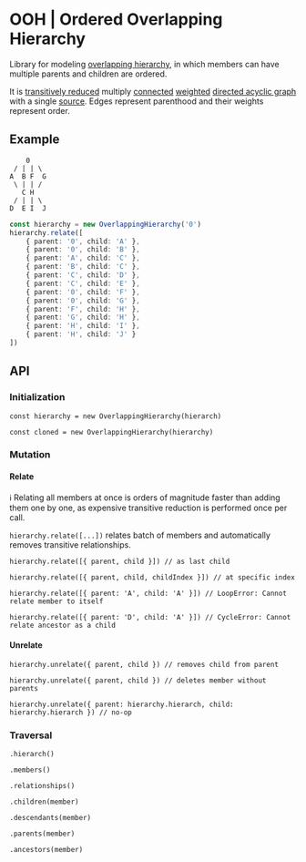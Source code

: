 # OOH | Ordered Overlapping Hierarchy

Library for modeling [overlapping hierarchy](https://en.wikipedia.org/wiki/Hierarchy#Degree_of_branching), in which members can have multiple parents and children are ordered.

It is [transitively reduced](https://en.wikipedia.org/wiki/Transitive_reduction#In_directed_acyclic_graphs) multiply [connected](https://en.wikipedia.org/wiki/Graph_(discrete_mathematics)#Connected_graph) [weighted](https://en.wikipedia.org/wiki/Graph_(discrete_mathematics)#Weighted_graph) [directed acyclic graph](https://en.wikipedia.org/wiki/Directed_acyclic_graph) with a single [source](https://en.wikipedia.org/wiki/Glossary_of_graph_theory#S). Edges represent parenthood and their weights represent order.

## Example

```text
    0
 / | | \
A  B F  G
 \ | | /
   C H
 / | | \
D  E I  J
```

```typescript
const hierarchy = new OverlappingHierarchy('0')
hierarchy.relate([
    { parent: '0', child: 'A' },
    { parent: '0', child: 'B' },
    { parent: 'A', child: 'C' },
    { parent: 'B', child: 'C' },
    { parent: 'C', child: 'D' },
    { parent: 'C', child: 'E' },
    { parent: '0', child: 'F' },
    { parent: '0', child: 'G' },
    { parent: 'F', child: 'H' },
    { parent: 'G', child: 'H' },
    { parent: 'H', child: 'I' },
    { parent: 'H', child: 'J' }
])
```

## API

### Initialization

`const hierarchy = new OverlappingHierarchy(hierarch)`

`const cloned = new OverlappingHierarchy(hierarchy)`

### Mutation

#### Relate

ℹ️ Relating all members at once is orders of magnitude faster than adding them one by one, as expensive transitive reduction is performed once per call.

`hierarchy.relate([...])` relates batch of members and automatically removes transitive relationships.

`hierarchy.relate([{ parent, child }]) // as last child`

`hierarchy.relate([{ parent, child, childIndex }]) // at specific index`

`hierarchy.relate([{ parent: 'A', child: 'A' }]) // LoopError: Cannot relate member to itself`

`hierarchy.relate([{ parent: 'D', child: 'A' }]) // CycleError: Cannot relate ancestor as a child`

#### Unrelate

`hierarchy.unrelate({ parent, child }) // removes child from parent`

`hierarchy.unrelate({ parent, child }) // deletes member without parents`

`hierarchy.unrelate({ parent: hierarchy.hierarch, child: hierarchy.hierarch }) // no-op`

### Traversal

`.hierarch()`

`.members()`

`.relationships()`

`.children(member)`

`.descendants(member)`

`.parents(member)`

`.ancestors(member)`
